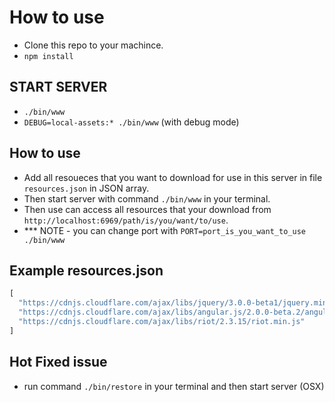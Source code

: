 # How to use
- Clone this repo to your machince.
- `npm install`


## START SERVER
- `./bin/www`
- `DEBUG=local-assets:* ./bin/www` (with debug mode)


## How to use
- Add all resoueces that you want to download for use in this server in file `resources.json` in JSON array.
- Then start server with command `./bin/www` in your terminal.
- Then use can access all resources that your download from `http://localhost:6969/path/is/you/want/to/use`.
- *** NOTE - you can change port with `PORT=port_is_you_want_to_use ./bin/www`


## Example resources.json
```javascript
[
  "https://cdnjs.cloudflare.com/ajax/libs/jquery/3.0.0-beta1/jquery.min.js",
  "https://cdnjs.cloudflare.com/ajax/libs/angular.js/2.0.0-beta.2/angular2.min.js",
  "https://cdnjs.cloudflare.com/ajax/libs/riot/2.3.15/riot.min.js"
]
```


## Hot Fixed issue
- run command `./bin/restore` in your terminal and then start server (OSX)